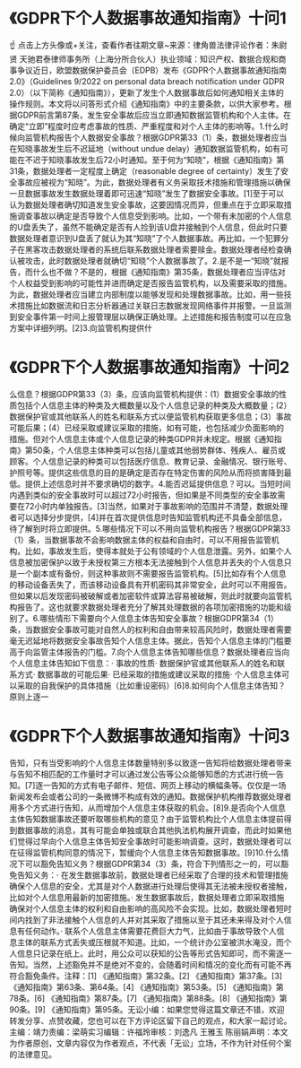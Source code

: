 # 《GDPR下个人数据事故通知指南》十问1

☝ 点击上方头像或+关注，查看作者往期文章~来源：律角兽法律评论作者：朱尉贤 天驰君泰律师事务所（上海分所合伙人）执业领域：知识产权、数据合规和商事争议近日，欧盟数据保护委员会（EDPB）发布《GDPR个人数据事故通知指南2.0》（Guidelines 9/2022 on personal data breach notification under GDPR 2.0）（以下简称《通知指南》），更新了发生个人数据事故后如何通知相关主体的操作规则。本文将以问答形式介绍《通知指南》中的主要条款，以供大家参考。根据GDPR前言第87条，发生安全事故后应当立即通知数据监管机构和个人主体。在确定“立即”程度时应考虑事故的性质、严重程度和对个人主体的影响等。1.什么时候向监管机构报告个人数据安全事故？根据GDPR第33（1）条，数据处理者应当在知晓事故发生后不迟延地（without undue delay）通知数据监管机构，如有可能在不迟于知晓事故发生后72小时通知。至于何为“知晓”，根据《通知指南》第31条，数据处理者一定程度上确定（reasonable degree of certainty）发生了安全事故应被视为“知晓”。为此，数据处理者有义务采取技术措施和管理措施以确保一旦数据事故发生数据处理着即可迅速“知晓”发生了数据安全事故。[1]至于可以认为数据处理者确切知道发生安全事故，这要因情况而异，但重点在于立即采取措施调查事故以确定是否导致个人信息受到影响。比如，一个带有未加密的个人信息的U盘丢失了，虽然不能确定是否有人捡到该U盘并接触到个人信息，但此时只要数据处理者意识到U盘丢了就认为其“知晓”了个人数据事故。再比如，一个犯罪分子在黑客攻击数据处理者的系统后联系数据处理者索要赎金。数据处理者经检查确认被攻击，此时数据处理者就确切“知晓”个人数据事故了。2.是不是一“知晓”就报告，而什么也不做？不是的，根据《通知指南》第35条，数据处理者应当评估对个人权益受到影响的可能性并进而确定是否报告监管机构，以及需要采取的措施。为此，数据处理者应当建立内部制度以能够发现和处理数据事故。比如，用一些技术措施比如数据流和日志分析器通过关联日志数据发现网络事件并报警。一旦监测到安全事件第一时间上报管理层以确保正确处理。上述措施和报告制度可以在应急方案中详细列明。[2]3.向监管机构提供什

# 《GDPR下个人数据事故通知指南》十问2

么信息？根据GDPR第33（3）条，应该向监管机构提供：(1）数据安全事故的性质包括个人信息主体的种类及大概数量以及个人信息记录的种类及大概数量；(2）数据保护官或其他联系人的姓名和联系方式以便监管机构获取更多信息；(3）事故可能后果；(4）已经采取或建议采取的措施，如有可能，也包括减少负面影响的措施。但对个人信息主体或个人信息记录的种类GDPR并未规定。根据《通知指南》第50条，个人信息主体种类可以包括儿童或其他弱势群体、残疾人、雇员或顾客。个人信息记录的种类可以包括医疗信息、教育记录、金融情况、银行账号、护照号等。提供这些信息的目的是确定是否存在特定伤害的风险从而将损害降到最低。提供上述信息时并不要求确切的数字。4.能否迟延提供信息？可以。当短时间内遇到类似的安全事故时可以超过72小时报告，但如果是不同类型的安全事故需要在72小时内单独报告。[3]当然，如果对于事故影响的范围并不清楚，数据处理者可以选择分步提供，[4]并在首次提供信息时告知监管机构还不具备全部信息，待了解到时将立即提供。5.哪些情况下可以不用向监管机构报告？根据GDPR第33（1）条，当数据事故不会影响数据主体的权益和自由时，可以不用报告监管机构。比如，事故发生后，使得本就处于公有领域的个人信息泄露。另外，如果个人信息被加密保护以致于未授权第三方根本无法接触到个人信息并丢失的个人信息只是一个副本或有备份，则这种事故则不需要报告监管机构。[5]比如存有个人信息的移动设备丢失了，而该移动设备具有开机密码其非常安全，此时可以不用报告。但如果以后发现密码被破解或者加密软件或算法容易被破解，则此时就要向监管机构报告了。这也就要求数据处理者充分了解其处理数据的各项加密措施的功能和级别了。6.哪些情形下需要向个人信息主体告知安全事故？根据GDPR第34（1）条，当数据安全事故可能对自然人的权利和自由带来较高风险时，数据处理者需要毫无迟延地将数据安全事故告知个人信息主体。据此，告知个人信息主体的门槛要高于向监管主体报告的门槛。7.向个人信息主体告知哪些信息？数据处理者应当向个人信息主体告知如下信息：· 事故的性质· 数据保护官或其他联系人的姓名和联系方式· 数据事故的可能后果· 已经采取的措施或建议采取的措施· 个人信息主体可以采取的自我保护的具体措施（比如重设密码）[6]8.如何向个人信息主体告知？原则上逐一

# 《GDPR下个人数据事故通知指南》十问3

告知，只有当受影响的个人信息主体数量特别多以致逐一告知将给数据处理者带来与告知不相匹配的工作量时才可以通过发公告等公众能够知悉的方式进行统一告知。[7]逐一告知的方式有电子邮件、短信、网页上移动的横幅条等。仅仅是一场新闻发布会或者公司的一条微博不构成有效的通知。数据保护机构推荐数据处理者用多个方式进行告知，从而增加个人信息主体获取的机会。[8]9.是否向个人信息主体告知数据事故还要听取哪些机构的意见？由于监管机构比个人信息主体提前得到数据事故的消息，其有可能会单独或联合其他执法机构展开调查，而此时如果他们觉得过早向个人信息主体告知安全事故时可能影响调查。这时，数据处理者可以在征得监管机构同意的情况下，暂缓向个人信息主体告知数据事故。[9]10.什么情况下可以豁免告知义务？根据GDPR第34（3）条，符合下列情形之一的，可以豁免告知义务：· 在发生数据事故前，数据处理者已经采取了合理的技术和管理措施确保个人信息的安全，尤其是对个人数据进行处理后使得其无法被未授权者接触，比如对个人信息用最新的加密措施。· 发生数据事故后，数据处理者立即采取措施确保对个人信息主体的权利和自由影响的高风险不会实现。比如，数据处理者短时间内找到了非法接触个人信息的人并对其采取了措施以至于其还未来得及对个人信息有任何动作。· 联系个人信息主体需要花费巨大力气，比如由于事故导致个人信息主体的联系方式丢失或压根就不知道。比如，一个统计办公室被洪水淹没，而个人信息只记录在纸上。此时，用公众可以获知的公告等形式告知即可，而不需逐一告知。当然，上述豁免并不是绝对不变的，会随着时间和情况的变化而有可能不再符合豁免条件。注释：[1] 《通知指南》第32条。[2] 《通知指南》第37条。[3] 《通知指南》第63条、第64条。[4] 《通知指南》第53条。[5] 《通知指南》第78条。[6] 《通知指南》第87条。[7] 《通知指南》第88条。[8] 《通知指南》第90条。[9] 《通知指南》第95条。无讼小编：如果您觉得这篇文章还不错，欢迎转发分享、点赞收藏，您也可以在下方评论区留下自己的观点，和大家一起讨论。主编：靖力责编：梁萌实习编辑：许福玲审核：刘逸凡 王雅玉 陈丽娟声明：本文为作者原创，文章内容仅为作者观点，不代表「无讼」立场，不作为针对任何个案的法律意见。

